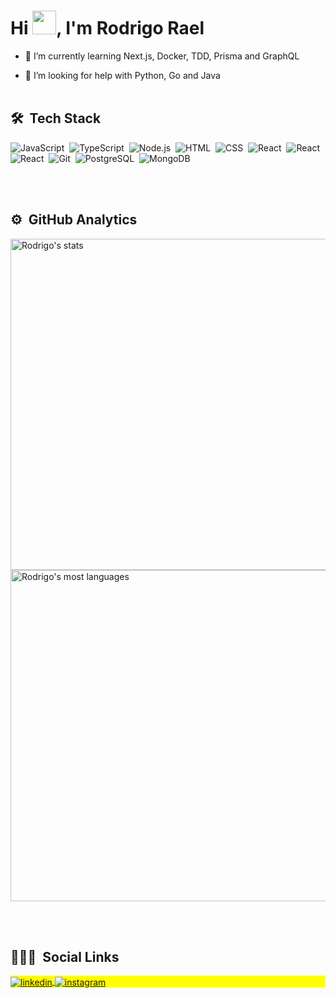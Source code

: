 <h1 align="left">Hi <img src="https://raw.githubusercontent.com/kaueMarques/kaueMarques/master/hi.gif" width="38">, I'm Rodrigo Rael</h1>


 - 🌱 I’m currently learning Next.js, Docker, TDD, Prisma and GraphQL

 - 🤔 I’m looking for help with Python, Go and Java
<br><br>

## 🛠 &nbsp;Tech Stack

![JavaScript](https://img.shields.io/badge/-JavaScript-05122A?style=flat&logo=javascript)&nbsp;
![TypeScript](https://img.shields.io/badge/-TypeScript-05122A?style=flat&logo=typescript)&nbsp;
![Node.js](https://img.shields.io/badge/-Node.js-05122A?style=flat&logo=node.js)&nbsp;
![HTML](https://img.shields.io/badge/-HTML-05122A?style=flat&logo=HTML5)&nbsp;
![CSS](https://img.shields.io/badge/-CSS-05122A?style=flat&logo=CSS3&logoColor=1572B6)&nbsp;
![React](https://img.shields.io/badge/-React-05122A?style=flat&logo=react)&nbsp;
![React](https://img.shields.io/badge/-Next.js-05122A?style=flat&logo=vercel)&nbsp;
![React](https://img.shields.io/badge/-ReactNative-05122A?style=flat&logo=react)&nbsp;
![Git](https://img.shields.io/badge/-Git-05122A?style=flat&logo=git)&nbsp;
![PostgreSQL](https://img.shields.io/badge/-PostgreSQL-05122A?style=flat&logo=postgresql)&nbsp;
![MongoDB](https://img.shields.io/badge/-MongoDB-05122A?style=flat&logo=mongodb)&nbsp;

<br><br>

## ⚙️ &nbsp;GitHub Analytics

<p align="left">
<img width="530em" src="https://github-readme-stats.vercel.app/api?username=Rodrigo001-dev&show_icons=true&theme=vision-friendly-dark" alt="Rodrigo's stats"/>
<img width="530em" src="https://github-readme-stats.vercel.app/api/top-langs/?username=Rodrigo001-dev&layout=compact&theme=vision-friendly-dark" alt="Rodrigo's most languages"/>
</p>

<br><br>

## 👨🏽‍🦲 &nbsp;Social Links

<p align="left" style="background:yellow">
<a href="https://www.linkedin.com/in/rodrigo-rael-a7a4b51a9/" target="_blank">
  <img align="center" src="https://img.shields.io/badge/-RodrigoRael-05122A?style=flat&logo=linkedin" alt="linkedin"/>
</a>

<a href="https://www.instagram.com/rodrigo_rael_01/" target="_blank">
 <img align="center" src="https://img.shields.io/badge/-RodrigoRael-05122A?style=flat&logo=instagram" alt="instagram"/>
</a>
</p>
